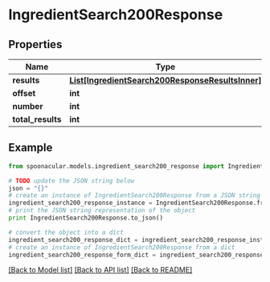 # IngredientSearch200Response



## Properties

Name | Type | Description | Notes
------------ | ------------- | ------------- | -------------
**results** | [**List[IngredientSearch200ResponseResultsInner]**](IngredientSearch200ResponseResultsInner.md) |  | 
**offset** | **int** |  | 
**number** | **int** |  | 
**total_results** | **int** |  | 

## Example

```python
from spoonacular.models.ingredient_search200_response import IngredientSearch200Response

# TODO update the JSON string below
json = "{}"
# create an instance of IngredientSearch200Response from a JSON string
ingredient_search200_response_instance = IngredientSearch200Response.from_json(json)
# print the JSON string representation of the object
print IngredientSearch200Response.to_json()

# convert the object into a dict
ingredient_search200_response_dict = ingredient_search200_response_instance.to_dict()
# create an instance of IngredientSearch200Response from a dict
ingredient_search200_response_form_dict = ingredient_search200_response.from_dict(ingredient_search200_response_dict)
```
[[Back to Model list]](../README.md#documentation-for-models) [[Back to API list]](../README.md#documentation-for-api-endpoints) [[Back to README]](../README.md)


